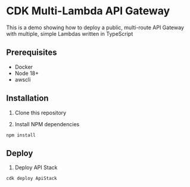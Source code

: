 # CDK Multi-Lambda API Gateway

This is a demo showing how to deploy a public, multi-route API Gateway with multiple, simple Lambdas written in TypeScript


## Prerequisites

- Docker
- Node 18+
- awscli


## Installation

1. Clone this repository

2. Install NPM dependencies

`npm install`


## Deploy

1. Deploy API Stack

`cdk deploy ApiStack`
